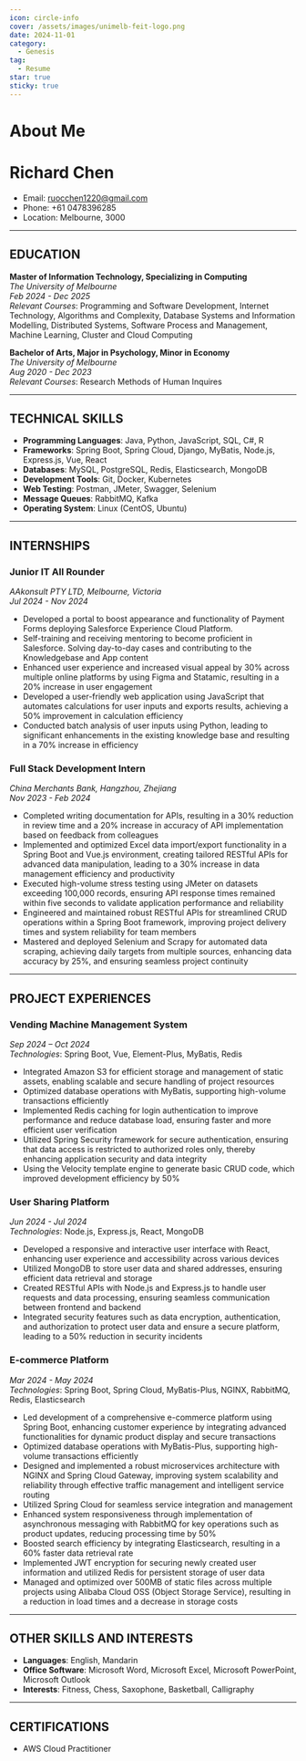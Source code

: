 ```yaml
---
icon: circle-info
cover: /assets/images/unimelb-feit-logo.png
date: 2024-11-01
category:
  - Genesis
tag:
  - Resume
star: true
sticky: true
---
```


# About Me

# Richard Chen

- Email: [ruocchen1220@gmail.com](mailto:ruocchen1220@gmail.com)
- Phone: +61 0478396285
- Location: Melbourne, 3000
---

## EDUCATION

**Master of Information Technology, Specializing in Computing**  
*The University of Melbourne*  
_Feb 2024 - Dec 2025_  
*Relevant Courses*: Programming and Software Development, Internet Technology, Algorithms and Complexity, Database Systems and Information Modelling, Distributed Systems, Software Process and Management, Machine Learning, Cluster and Cloud Computing

**Bachelor of Arts, Major in Psychology, Minor in Economy**  
*The University of Melbourne*  
_Aug 2020 - Dec 2023_  
*Relevant Courses*: Research Methods of Human Inquires

---

## TECHNICAL SKILLS

- **Programming Languages**: Java, Python, JavaScript, SQL, C#, R
- **Frameworks**: Spring Boot, Spring Cloud, Django, MyBatis, Node.js, Express.js, Vue, React
- **Databases**: MySQL, PostgreSQL, Redis, Elasticsearch, MongoDB
- **Development Tools**: Git, Docker, Kubernetes
- **Web Testing**: Postman, JMeter, Swagger, Selenium
- **Message Queues**: RabbitMQ, Kafka
- **Operating System**: Linux (CentOS, Ubuntu)

---

## INTERNSHIPS

### Junior IT All Rounder  
*AAkonsult PTY LTD, Melbourne, Victoria*  
_Jul 2024 - Nov 2024_  
- Developed a portal to boost appearance and functionality of Payment Forms deploying Salesforce Experience Cloud Platform.
- Self-training and receiving mentoring to become proficient in Salesforce. Solving day-to-day cases and contributing to the Knowledgebase and App content
- Enhanced user experience and increased visual appeal by 30% across multiple online platforms by using Figma and Statamic, resulting in a 20% increase in user engagement
- Developed a user-friendly web application using JavaScript that automates calculations for user inputs and exports results, achieving a 50% improvement in calculation efficiency
- Conducted batch analysis of user inputs using Python, leading to significant enhancements in the existing knowledge base and resulting in a 70% increase in efficiency

### Full Stack Development Intern  
*China Merchants Bank, Hangzhou, Zhejiang*  
_Nov 2023 - Feb 2024_  
- Completed writing documentation for APIs, resulting in a 30% reduction in review time and a 20% increase in accuracy of API implementation based on feedback from colleagues
- Implemented and optimized Excel data import/export functionality in a Spring Boot and Vue.js environment, creating tailored RESTful APIs for advanced data manipulation, leading to a 30% increase in data management efficiency and productivity
- Executed high-volume stress testing using JMeter on datasets exceeding 100,000 records, ensuring API response times remained within five seconds to validate application performance and reliability
- Engineered and maintained robust RESTful APIs for streamlined CRUD operations within a Spring Boot framework, improving project delivery times and system reliability for team members
- Mastered and deployed Selenium and Scrapy for automated data scraping, achieving daily targets from multiple sources, enhancing data accuracy by 25%, and ensuring seamless project continuity

---

## PROJECT EXPERIENCES

### Vending Machine Management System  
*Sep 2024 – Oct 2024*  
*Technologies*: Spring Boot, Vue, Element-Plus, MyBatis, Redis  
- Integrated Amazon S3 for efficient storage and management of static assets, enabling scalable and secure handling of project resources
- Optimized database operations with MyBatis, supporting high-volume transactions efficiently
- Implemented Redis caching for login authentication to improve performance and reduce database load, ensuring faster and more efficient user verification
- Utilized Spring Security framework for secure authentication, ensuring that data access is restricted to authorized roles only, thereby enhancing application security and data integrity
- Using the Velocity template engine to generate basic CRUD code, which improved development efficiency by 50%

### User Sharing Platform  
*Jun 2024 - Jul 2024*  
*Technologies*: Node.js, Express.js, React, MongoDB  
- Developed a responsive and interactive user interface with React, enhancing user experience and accessibility across various devices
- Utilized MongoDB to store user data and shared addresses, ensuring efficient data retrieval and storage
- Created RESTful APIs with Node.js and Express.js to handle user requests and data processing, ensuring seamless communication between frontend and backend
- Integrated security features such as data encryption, authentication, and authorization to protect user data and ensure a secure platform, leading to a 50% reduction in security incidents

### E-commerce Platform  
*Mar 2024 - May 2024*  
*Technologies*: Spring Boot, Spring Cloud, MyBatis-Plus, NGINX, RabbitMQ, Redis, Elasticsearch  
- Led development of a comprehensive e-commerce platform using Spring Boot, enhancing customer experience by integrating advanced functionalities for dynamic product display and secure transactions
- Optimized database operations with MyBatis-Plus, supporting high-volume transactions efficiently
- Designed and implemented a robust microservices architecture with NGINX and Spring Cloud Gateway, improving system scalability and reliability through effective traffic management and intelligent service routing
- Utilized Spring Cloud for seamless service integration and management
- Enhanced system responsiveness through implementation of asynchronous messaging with RabbitMQ for key operations such as product updates, reducing processing time by 50%
- Boosted search efficiency by integrating Elasticsearch, resulting in a 60% faster data retrieval rate
- Implemented JWT encryption for securing newly created user information and utilized Redis for persistent storage of user data
- Managed and optimized over 500MB of static files across multiple projects using Alibaba Cloud OSS (Object Storage Service), resulting in a reduction in load times and a decrease in storage costs

---

## OTHER SKILLS AND INTERESTS

- **Languages**: English, Mandarin
- **Office Software**: Microsoft Word, Microsoft Excel, Microsoft PowerPoint, Microsoft Outlook
- **Interests**: Fitness, Chess, Saxophone, Basketball, Calligraphy

---

## CERTIFICATIONS

- AWS Cloud Practitioner

